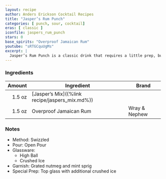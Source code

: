 ```yaml
---
layout: recipe
author: Anders Erickson Cocktail Recipes
title: "Jasper’s Rum Punch"
categories: [ punch, sour, cocktail]
eras: [ classic ]
iconfile: jaspers_rum_punch
stars: 0
base_spirits: "Overproof Jamaican Rum"
youtube: "sRTGCquUgMs"
excerpt: |
  Jasper’s Rum Punch is a classic drink that requires a little prep, but is well worth the effort! Jasper LeFranc was a respected bartender who created a secret mix that he used in all his original drinks. Thankfully, he eventually gave up the secret. It’s a blend of four ingredients that are easy to source. The result’s a sweet, sour, and spicy combo that adds big flavor to this punch. Just add rum! Cheers!
---
```


### Ingredients

| Amount | Ingredient                                     | Brand         |
| -----: | ---------------------------------------------- | ------------- |
| 1.5 oz | [Jasper’s Mix]({%link recipe/jaspers_mix.md%}) |
| 1.5 oz | Overproof Jamaican Rum                         | Wray & Nephew |

### Notes

- Method: Swizzled
- Pour: Open Pour
- Glassware:
  - High Ball
  - Crushed Ice
- Garnish: Grated nutmeg and mint sprig
- Special Prep: Top glass with additional crushed ice

